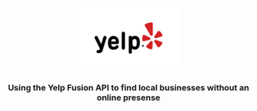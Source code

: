 <p align="center">
  <img src="static/yelp.png" width="200px"/>
  <h3 align="center">Using the Yelp Fusion API to find local businesses without an online presense</h3>
</p>



